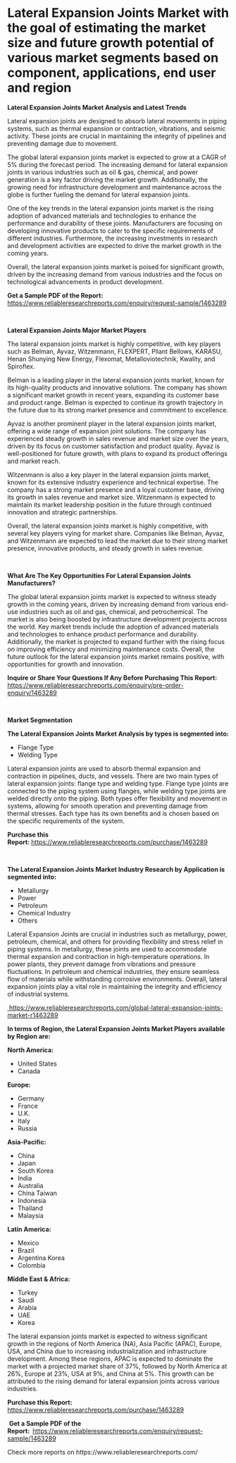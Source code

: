 <p><h1>Lateral Expansion Joints Market with the goal of estimating the market size and future growth potential of various market segments based on component, applications, end user and region</h1></p><p><strong>Lateral Expansion Joints Market Analysis and Latest Trends</strong></p>
<p><p>Lateral expansion joints are designed to absorb lateral movements in piping systems, such as thermal expansion or contraction, vibrations, and seismic activity. These joints are crucial in maintaining the integrity of pipelines and preventing damage due to movement.</p><p>The global lateral expansion joints market is expected to grow at a CAGR of 5% during the forecast period. The increasing demand for lateral expansion joints in various industries such as oil & gas, chemical, and power generation is a key factor driving the market growth. Additionally, the growing need for infrastructure development and maintenance across the globe is further fueling the demand for lateral expansion joints.</p><p>One of the key trends in the lateral expansion joints market is the rising adoption of advanced materials and technologies to enhance the performance and durability of these joints. Manufacturers are focusing on developing innovative products to cater to the specific requirements of different industries. Furthermore, the increasing investments in research and development activities are expected to drive the market growth in the coming years.</p><p>Overall, the lateral expansion joints market is poised for significant growth, driven by the increasing demand from various industries and the focus on technological advancements in product development.</p></p>
<p><strong>Get a Sample PDF of the Report:&nbsp;</strong> <a href="https://www.reliableresearchreports.com/enquiry/request-sample/1463289">https://www.reliableresearchreports.com/enquiry/request-sample/1463289</a></p>
<p>&nbsp;</p>
<p><strong>Lateral Expansion Joints Major Market Players</strong></p>
<p><p>The lateral expansion joints market is highly competitive, with key players such as Belman, Ayvaz, Witzenmann, FLEXPERT, Pliant Bellows, KARASU, Henan Shunying New Energy, Flexomat, Metalloviotechnik, Kwality, and Spiroflex.</p><p>Belman is a leading player in the lateral expansion joints market, known for its high-quality products and innovative solutions. The company has shown a significant market growth in recent years, expanding its customer base and product range. Belman is expected to continue its growth trajectory in the future due to its strong market presence and commitment to excellence.</p><p>Ayvaz is another prominent player in the lateral expansion joints market, offering a wide range of expansion joint solutions. The company has experienced steady growth in sales revenue and market size over the years, driven by its focus on customer satisfaction and product quality. Ayvaz is well-positioned for future growth, with plans to expand its product offerings and market reach.</p><p>Witzenmann is also a key player in the lateral expansion joints market, known for its extensive industry experience and technical expertise. The company has a strong market presence and a loyal customer base, driving its growth in sales revenue and market size. Witzenmann is expected to maintain its market leadership position in the future through continued innovation and strategic partnerships.</p><p>Overall, the lateral expansion joints market is highly competitive, with several key players vying for market share. Companies like Belman, Ayvaz, and Witzenmann are expected to lead the market due to their strong market presence, innovative products, and steady growth in sales revenue.</p></p>
<p>&nbsp;</p>
<p><strong>What Are The Key Opportunities For Lateral Expansion Joints Manufacturers?</strong></p>
<p><p>The global lateral expansion joints market is expected to witness steady growth in the coming years, driven by increasing demand from various end-use industries such as oil and gas, chemical, and petrochemical. The market is also being boosted by infrastructure development projects across the world. Key market trends include the adoption of advanced materials and technologies to enhance product performance and durability. Additionally, the market is projected to expand further with the rising focus on improving efficiency and minimizing maintenance costs. Overall, the future outlook for the lateral expansion joints market remains positive, with opportunities for growth and innovation.</p></p>
<p><strong>Inquire or Share Your Questions If Any Before Purchasing This Report:</strong> <a href="https://www.reliableresearchreports.com/enquiry/pre-order-enquiry/1463289">https://www.reliableresearchreports.com/enquiry/pre-order-enquiry/1463289</a></p>
<p>&nbsp;</p>
<p><strong>Market Segmentation</strong></p>
<p><strong>The Lateral Expansion Joints Market Analysis by types is segmented into:</strong></p>
<p><ul><li>Flange Type</li><li>Welding Type</li></ul></p>
<p><p>Lateral expansion joints are used to absorb thermal expansion and contraction in pipelines, ducts, and vessels. There are two main types of lateral expansion joints: flange type and welding type. Flange type joints are connected to the piping system using flanges, while welding type joints are welded directly onto the piping. Both types offer flexibility and movement in systems, allowing for smooth operation and preventing damage from thermal stresses. Each type has its own benefits and is chosen based on the specific requirements of the system.</p></p>
<p><strong>Purchase this Report:&nbsp;</strong><a href="https://www.reliableresearchreports.com/purchase/1463289">https://www.reliableresearchreports.com/purchase/1463289</a></p>
<p>&nbsp;</p>
<p><strong>The Lateral Expansion Joints Market Industry Research by Application is segmented into:</strong></p>
<p><ul><li>Metallurgy</li><li>Power</li><li>Petroleum</li><li>Chemical Industry</li><li>Others</li></ul></p>
<p><p>Lateral Expansion Joints are crucial in industries such as metallurgy, power, petroleum, chemical, and others for providing flexibility and stress relief in piping systems. In metallurgy, these joints are used to accommodate thermal expansion and contraction in high-temperature operations. In power plants, they prevent damage from vibrations and pressure fluctuations. In petroleum and chemical industries, they ensure seamless flow of materials while withstanding corrosive environments. Overall, lateral expansion joints play a vital role in maintaining the integrity and efficiency of industrial systems.</p></p>
<p><a href="https://www.reliableresearchreports.com/global-lateral-expansion-joints-market-r1463289">&nbsp;https://www.reliableresearchreports.com/global-lateral-expansion-joints-market-r1463289</a></p>
<p><strong>In terms of Region, the Lateral Expansion Joints Market Players available by Region are:</strong></p>
<p>
    <p> <strong> North America: </strong>
        <ul>
            <li>United States</li>
            <li>Canada</li>
        </ul>
        </p> 
    <p> <strong> Europe: </strong>
        <ul>
            <li>Germany</li>
            <li>France</li>
            <li>U.K.</li>
            <li>Italy</li>
            <li>Russia</li>
        </ul>
        </p> 
    <p> <strong> Asia-Pacific: </strong>
        <ul>
            <li>China</li>
            <li>Japan</li>
            <li>South Korea</li>
            <li>India</li>
            <li>Australia</li>
            <li>China Taiwan</li>
            <li>Indonesia</li>
            <li>Thailand</li>
            <li>Malaysia</li>
        </ul>
        </p> 
    <p> <strong> Latin America: </strong>
        <ul>
            <li>Mexico</li>
            <li>Brazil</li>
            <li>Argentina Korea</li>
            <li>Colombia</li>
        </ul>
        </p> 
    <p> <strong> Middle East & Africa: </strong>
        <ul>
            <li>Turkey</li>
            <li>Saudi</li>
            <li>Arabia</li>
            <li>UAE</li>
            <li>Korea</li>
        </ul>
    </p>
    </p>
<p><p>The lateral expansion joints market is expected to witness significant growth in the regions of North America (NA), Asia Pacific (APAC), Europe, USA, and China due to increasing industrialization and infrastructure development. Among these regions, APAC is expected to dominate the market with a projected market share of 37%, followed by North America at 26%, Europe at 23%, USA at 9%, and China at 5%. This growth can be attributed to the rising demand for lateral expansion joints across various industries.</p></p>
<p><strong>Purchase this Report: </strong><a href="https://www.reliableresearchreports.com/purchase/1463289">https://www.reliableresearchreports.com/purchase/1463289</a></p>
<p>&nbsp;<strong>Get a Sample PDF of the Report:&nbsp;&nbsp;</strong><a href="https://www.reliableresearchreports.com/enquiry/request-sample/1463289">https://www.reliableresearchreports.com/enquiry/request-sample/1463289</a></p>
<p><strong></strong></p>
<p>Check more reports on https://www.reliableresearchreports.com/</p>